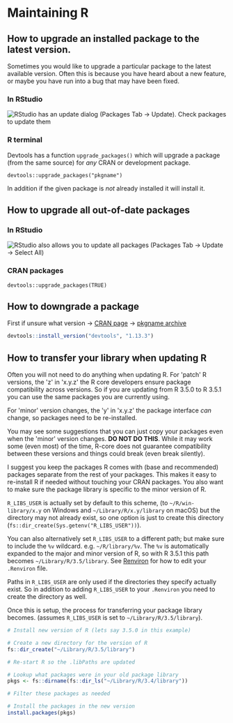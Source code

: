 # Maintaining R

## How to upgrade an installed package to the latest version.

Sometimes you would like to upgrade a particular package to the latest
available version. Often this is because you have heard about a new feature, or
maybe you have run into a bug that may have been fixed.

### In RStudio

![RStudio has an update dialog (Packages Tab -> Update). Check packages to update them](images/rstudio-update.png)

### R terminal

Devtools has a function `upgrade_packages()` which will upgrade a package (from
the same source) for _any_ CRAN or development package.

`devtools::upgrade_packages("pkgname")`

In addition if the given package is _not_ already installed it will install it.

## How to upgrade all out-of-date packages

### In RStudio

![RStudio also allows you to update all packages (Packages Tab -> Update -> Select All)](images/rstudio-update-all.png)

### CRAN packages

`devtools::upgrade_packages(TRUE)`

## How to downgrade a package

First if unsure what version -> [CRAN page](https://cran.r-project.org/web/packages/devtools/index.html) -> [pkgname archive](https://cran.r-project.org/src/contrib/Archive/devtools/)

```r
devtools::install_version("devtools", "1.13.3")
```

## How to transfer your library when updating R

Often you will not need to do anything when updating R. For 'patch' R versions,
the 'z' in 'x.y.z' the R core developers ensure package compatibility across
versions. So if you are updating from R 3.5.0 to R 3.5.1 you can use the same
packages you are currently using.

For 'minor' version changes, the 'y' in 'x.y.z' the package interface _can_
change, so packages need to be re-installed.

<div class="rmdwarning">
<p>You may see some suggestions that you can just copy your packages even when the 'minor' version changes. <strong>DO NOT DO THIS</strong>. While it may work some (even most) of the time, R-core does not guarantee compatibility between these versions and things could break (even break silently).</p>
</div>

I suggest you keep the packages R comes with (base and recommended)
packages separate from the rest of your packages. This makes it easy to
re-install R if needed without touching your CRAN packages. You also want to
make sure the package library is specific to the minor version of R.

`R_LIBS_USER` is actually set by default to this scheme, (to
`~/R/win-library/x.y` on Windows and `~/Library/R/x.y/library` on macOS) but
the directory may not already exist, so one option is just to create this
directory (`fs::dir_create(Sys.getenv("R_LIBS_USER"))`).

You can also alternatively set `R_LIBS_USER` to a different path; but make sure
to include the `%v` wildcard. e.g. `~/R/library/%v`. The `%v` is
automatically expanded to the major and minor version of R, so with R 3.5.1
this path becomes `~/Library/R/3.5/library`. See [Renviron](#renviron) for how
to edit your `.Renviron` file.

<div class="rmdwarning">
<p>Paths in <code>R_LIBS_USER</code> are only used if the directories they specify actually exist. So in addition to adding <code>R_LIBS_USER</code> to your <code>.Renviron</code> you need to create the directory as well.</p>
</div>

Once this is setup, the process for transferring your package library becomes.
(assumes `R_LIBS_USER` is set to `~/Library/R/3.5/library`).

```r
# Install new version of R (lets say 3.5.0 in this example)

# Create a new directory for the version of R
fs::dir_create("~/Library/R/3.5/library")

# Re-start R so the .libPaths are updated

# Lookup what packages were in your old package library
pkgs <- fs::dirname(fs::dir_ls("~/Library/R/3.4/library"))

# Filter these packages as needed

# Install the packages in the new version
install.packages(pkgs)
```
